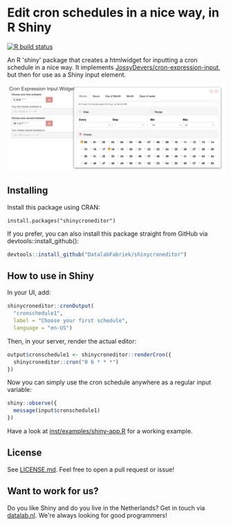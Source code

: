 # Edit cron schedules in a nice way, in R Shiny
[![R build status](https://github.com/DatalabFabriek/shinycroneditor/workflows/R-CMD-check/badge.svg)](https://github.com/DatalabFabriek/shinycroneditor/actions)

An R 'shiny' package that creates a htmlwidget for inputting a cron schedule in a 
nice way. It implements 
[JossyDevers/cron-expression-input](https://github.com/JossyDevers/cron-expression-input/),
but then for use as a Shiny input element.

![Screenshot of the Shiny example app with shinycroneditor](dev/img/screenshot-example-app.png)

## Installing
Install this package using CRAN:
```
install.packages("shinycroneditor")
```

If you prefer, you can also install this package straight from GitHub via devtools::install_github():
```r
devtools::install_github("DatalabFabriek/shinycroneditor")
```

## How to use in Shiny
In your UI, add:
```r
shinycroneditor::cronOutput(
  "cronschedule1", 
  label = "Choose your first schedule", 
  language = "en-US")
```

Then, in your server, render the actual editor:
```r
output$cronschedule1 <- shinycroneditor::renderCron({
  shinycroneditor::cron("0 6 * * *")
})
```

Now you can simply use the cron schedule anywhere as a regular input variable:
```r
shiny::observe({
  message(input$cronschedule1)
})
```

Have a look at [inst/examples/shiny-app.R](https://github.com/DatalabFabriek/shinycroneditor/blob/main/inst/examples/shiny-app.R) for a
working example.

## License
See [LICENSE.md](https://github.com/DatalabFabriek/shinycroneditor/blob/main/LICENSE.md). Feel free to open a pull request or issue!

## Want to work for us?
Do you like Shiny and do you live in the Netherlands? Get in touch via
[datalab.nl](https://www.datalab.nl). We're always looking for good programmers!